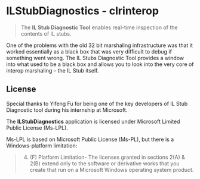 # ILStubDiagnostics - clrinterop

> The **IL Stub Diagnostic Tool** enables real-time inspection of the contents of IL stubs.

One of the problems with the old 32 bit marshaling infrastructure was that it worked essentially
as a black box that was very difficult to debug if something went wrong.
The IL Stubs Diagnostic Tool provides a window into what used to be a black box and allows you
to look into the very core of interop marshaling – the IL Stub itself.


## License

Special thanks to Yifeng Fu for being one of the key developers of IL Stub Diagnostic tool during his internship at Microsoft.

The **ILStubDiagnostics** application is licensed under Microsoft Limited Public License (Ms-LPL).

Ms-LPL is based on Microsoft Public License (Ms-PL), but there is a Windows-platform limitation:
> 4. (F) Platform Limitation- The licenses granted in sections 2(A) & 2(B) extend only
> to the software or derivative works that you create that run on a Microsoft Windows
> operating system product.
